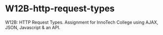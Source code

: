 # W12B-http-request-types
W12B: HTTP Request Types. Assignment for InnoTech College using AJAX, JSON, Javascript &amp; an API.
